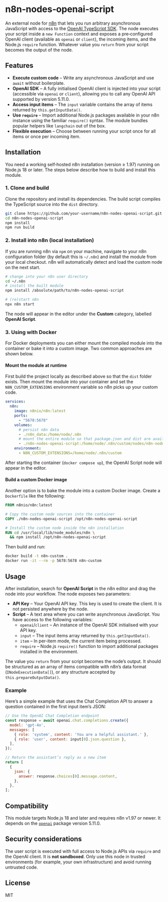 # n8n‑nodes‑openai‑script

An external node for [n8n](https://n8n.io/) that lets you run arbitrary asynchronous JavaScript with access to the [OpenAI TypeScript SDK](https://www.npmjs.com/package/openai). The node executes your script inside a `new Function` context and exposes a pre‑configured OpenAI client (available as `openai` or `client`), the incoming items, and the Node.js `require` function. Whatever value you `return` from your script becomes the output of the node.

## Features

* **Execute custom code** – Write any asynchronous JavaScript and use `await` without boilerplate.
* **OpenAI SDK** – A fully initialised OpenAI client is injected into your script (accessible via `openai` or `client`), allowing you to call any OpenAI API supported by version 5.11.0.
* **Access input items** – The `input` variable contains the array of items returned by `this.getInputData()`.
* **Use `require`** – Import additional Node.js packages available in your n8n instance using the familiar `require()` syntax. The module bundles popular helpers like `langchain` out of the box.
* **Flexible execution** – Choose between running your script once for all items or once per incoming item.

## Installation

You need a working self‑hosted n8n installation (version ≥ 1.97) running on Node.js 18 or later. The steps below describe how to build and install this module.

### 1. Clone and build

Clone the repository and install its dependencies. The build script compiles the TypeScript source into the `dist` directory.

```bash
git clone https://github.com/your‑username/n8n-nodes-openai-script.git
cd n8n-nodes-openai-script
npm install
npm run build
```

### 2. Install into n8n (local installation)

If you are running n8n via `npm` on your machine, navigate to your n8n configuration folder (by default this is `~/.n8n`) and install the module from your local checkout. n8n will automatically detect and load the custom node on the next start.

```bash
# change into your n8n user directory
cd ~/.n8n
# install the built module
npm install /absolute/path/to/n8n-nodes-openai-script

# (re)start n8n
npx n8n start
```

The node will appear in the editor under the **Custom** category, labelled **OpenAI Script**.

### 3. Using with Docker

For Docker deployments you can either mount the compiled module into the container or bake it into a custom image. Two common approaches are shown below.

#### Mount the module at runtime

First build the project locally as described above so that the `dist` folder exists. Then mount the module into your container and set the `N8N_CUSTOM_EXTENSIONS` environment variable so n8n picks up your custom code.

```yaml
services:
  n8n:
    image: n8nio/n8n:latest
    ports:
      - "5678:5678"
    volumes:
      # persist n8n data
      - ./n8n_data:/home/node/.n8n
      # mount the entire module so that package.json and dist are available
      - ./n8n-nodes-openai-script:/home/node/.n8n/custom/nodes/n8n-nodes-openai-script
    environment:
      - N8N_CUSTOM_EXTENSIONS=/home/node/.n8n/custom
```

After starting the container (`docker compose up`), the OpenAI Script node will appear in the editor.

#### Build a custom Docker image

Another option is to bake the module into a custom Docker image. Create a `Dockerfile` like the following:

```Dockerfile
FROM n8nio/n8n:latest

# Copy the custom node sources into the container
COPY ./n8n-nodes-openai-script /opt/n8n-nodes-openai-script

# Install the custom node inside the n8n installation
RUN cd /usr/local/lib/node_modules/n8n \
  && npm install /opt/n8n-nodes-openai-script

```

Then build and run:

```bash
docker build -t n8n-custom .
docker run -it --rm -p 5678:5678 n8n-custom
```

## Usage

After installation, search for **OpenAI Script** in the n8n editor and drag the node into your workflow. The node exposes two parameters:

* **API Key** – Your OpenAI API key. This key is used to create the client. It is not persisted anywhere by the node.
* **Script** – A text area where you can write asynchronous JavaScript. You have access to the following variables:
  * `openai`/`client` – An instance of the OpenAI SDK initialised with your API key.
  * `input` – The input items array returned by `this.getInputData()`.
  * `item` – In per-item mode, the current item being processed.
  * `require` – Node.js `require()` function to import additional packages installed in the environment.

The value you `return` from your script becomes the node’s output. It should be structured as an array of items compatible with n8n’s data format (`INodeExecutionData[]`), or any structure accepted by `this.prepareOutputData()`.

### Example

Here’s a simple example that uses the Chat Completion API to answer a question contained in the first input item’s JSON:

```js
// Use the OpenAI Chat Completion endpoint
const response = await openai.chat.completions.create({
  model: 'gpt-4o',
  messages: [
    { role: 'system', content: 'You are a helpful assistant.' },
    { role: 'user', content: input[0].json.question },
  ],
});

// Return the assistant’s reply as a new item
return [
  {
    json: {
      answer: response.choices[0].message.content,
    },
  },
];
```

## Compatibility

This module targets Node.js 18 and later and requires n8n v1.97 or newer. It depends on the [`openai`](https://www.npmjs.com/package/openai) package version 5.11.0.

## Security considerations

The user script is executed with full access to Node.js APIs via `require` and the OpenAI client. It is **not sandboxed**. Only use this node in trusted environments (for example, your own infrastructure) and avoid running untrusted code.

## License

MIT